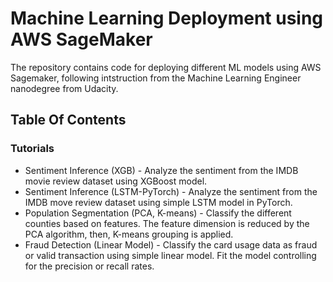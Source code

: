 # Machine Learning Deployment using AWS SageMaker

The repository contains code for deploying different ML models using AWS Sagemaker, following intstruction from the Machine Learning Engineer nanodegree from Udacity.

## Table Of Contents

### Tutorials
* Sentiment Inference (XGB) - Analyze the sentiment from the IMDB movie review dataset using XGBoost model.
* Sentiment Inference (LSTM-PyTorch) - Analyze the sentiment from the IMDB move review dataset using simple LSTM model in PyTorch.
* Population Segmentation (PCA, K-means) - Classify the different counties based on features. The feature dimension is reduced by the PCA algorithm, then, K-means grouping is applied.
* Fraud Detection (Linear Model) - Classify the card usage data as fraud or valid transaction using simple linear model. Fit the model controlling for the precision or recall rates.


